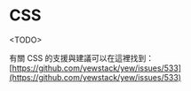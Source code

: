 # CSS

&lt;TODO&gt;

有關 CSS 的支援與建議可以在這裡找到： [https://github.com/yewstack/yew/issues/533](https://github.com/yewstack/yew/issues/533)

